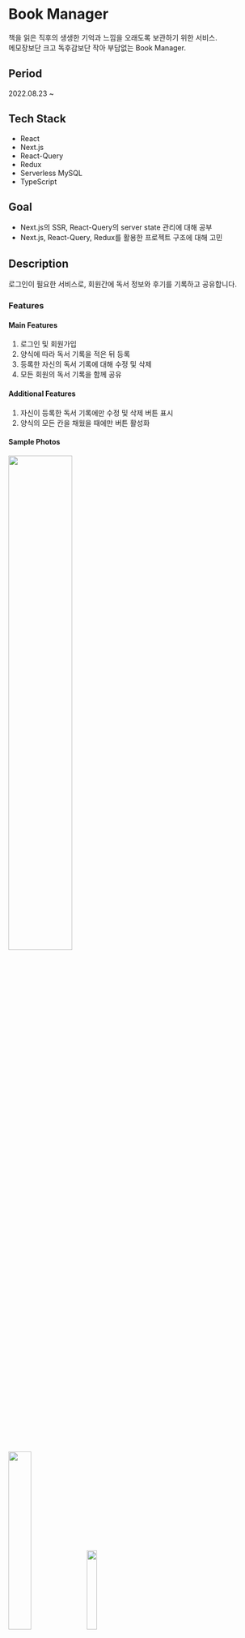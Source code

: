 # Book Manager

책을 읽은 직후의 생생한 기억과 느낌을 오래도록 보관하기 위한 서비스.<br/>
메모장보단 크고 독후감보단 작아 부담없는 Book Manager.
<br/>

## Period

2022.08.23 ~
<br/>

## Tech Stack

-   React
-   Next.js
-   React-Query
-   Redux
-   Serverless MySQL
-   TypeScript

## Goal

- Next.js의 SSR, React-Query의 server state 관리에 대해 공부
- Next.js, React-Query, Redux를 활용한 프로젝트 구조에 대해 고민

## Description

로그인이 필요한 서비스로, 회원간에 독서 정보와 후기를 기록하고 공유합니다.
<br/>

### Features

#### Main Features

1. 로그인 및 회원가입
2. 양식에 따라 독서 기록을 적은 뒤 등록
3. 등록한 자신의 독서 기록에 대해 수정 및 삭제
4. 모든 회원의 독서 기록을 함께 공유

#### Additional Features

1. 자신이 등록한 독서 기록에만 수정 및 삭제 버튼 표시
2. 양식의 모든 칸을 채웠을 때에만 버튼 활성화

#### Sample Photos

<img src="https://user-images.githubusercontent.com/45283544/192719450-3f836df9-6f07-47a2-9b4b-8878ad50afb3.png" width=50% />

<img src="https://user-images.githubusercontent.com/45283544/192720091-6a6b598e-5787-40ce-95ec-5960d36fed17.png" width=30% /> <img src="https://user-images.githubusercontent.com/45283544/192720104-c5ce7ace-4006-4bff-9169-67e42291e99a.png" width=20% />

### Needs for Improvement

1. 마이페이지 
2. 자신의 독서 기록만을 보기 위한 필터링
3. 각 독서 기록에 등록한 유저 정보 기입
4. ..
